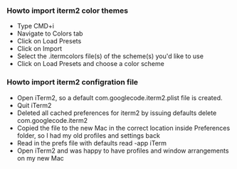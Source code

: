 ### Howto import iterm2 color themes
* Type CMD+i
* Navigate to Colors tab
* Click on Load Presets
* Click on Import
* Select the .itermcolors file(s) of the scheme(s) you'd like to use
* Click on Load Presets and choose a color scheme


### Howto import iterm2 configration file
* Open iTerm2, so a default com.googlecode.iterm2.plist file is created.
* Quit iTerm2
* Deleted all cached preferences for iterm2 by issuing defaults delete com.googlecode.iterm2
* Copied the file to the new Mac in the correct location inside Preferences folder, so I had my old profiles and settings back
* Read in the prefs file with defaults read -app iTerm
* Open iTerm2 and was happy to have profiles and window arrangements on my new Mac
